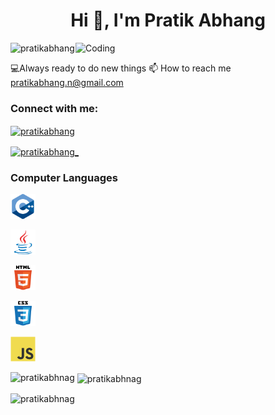 <h1 align="center">Hi 👋, I'm Pratik Abhang</h1>

<img align="right" alt="Coding" width="400" src="https://raw.githubusercontent.com/PolarBearGG/PolarBearGG/master/web-developer.gif">

<p align="left"> <img src="https://komarev.com/ghpvc/?username=pratikabhang&label=Profile%20views&color=0e75b6&style=flat" alt="pratikabhang" /> </p>

💻Always ready to do new things
📫 How to reach me pratikabhang.n@gmail.com

<h3 align="left">Connect with me:</h3>
<p align="left">

<a href="https://linkedin.com/in/pratikabhang/" target="blank"><img align="center" src="https://raw.githubusercontent.com/rahuldkjain/github-profile-readme-generator/master/src/images/icons/Social/linked-in-alt.svg" alt="pratikabhang" height="30" width="40" /></a>

<a href="https://instagram.com/pratikabhang_/" target="blank"><img align="center" src="https://raw.githubusercontent.com/rahuldkjain/github-profile-readme-generator/master/src/images/icons/Social/instagram.svg" alt="pratikabhang_" height="30" width="40" /></a>

</p>

<h3 align="left">Computer Languages</h3>
<p align="left"> 
<a href="https://www.w3schools.com/cpp/" target="_blank" rel="noreferrer"> <img src="https://raw.githubusercontent.com/devicons/devicon/master/icons/cplusplus/cplusplus-original.svg" alt="cplusplus" width="40" height="40"/> </a>

<a href="https://www.javaprogramming.com/" target="_blank" rel="noreferrer"> <img src="https://raw.githubusercontent.com/devicons/devicon/master/icons/java/java-original.svg" alt="c" width="40" height="40"/> </a>

<a href="https://www.w3.org/html/" target="_blank" rel="noreferrer"> <img src="https://raw.githubusercontent.com/devicons/devicon/master/icons/html5/html5-original-wordmark.svg" alt="html5" width="40" height="40"/> </a>

<a href="https://www.w3schools.com/css/" target="_blank" rel="noreferrer"> <img src="https://raw.githubusercontent.com/devicons/devicon/master/icons/css3/css3-original-wordmark.svg" alt="css3" width="40" height="40"/> </a>

<a href="https://developer.mozilla.org/en-US/docs/Web/JavaScript" target="_blank" rel="noreferrer"> <img src="https://raw.githubusercontent.com/devicons/devicon/master/icons/javascript/javascript-original.svg" alt="javascript" width="40" height="40"/> </a> </p>

<p><img align="left" src="https://github-readme-stats.vercel.app/api/top-langs?username=pratikabhnag&show_icons=true&locale=en&layout=compact" alt="pratikabhnag" /></p>

<p>&nbsp;<img align="center" src="https://github-readme-stats.vercel.app/api?username=pratikabhnag&show_icons=true&locale=en" alt="pratikabhnag" /></p>

<p><img align="center" src="https://github-readme-streak-stats.herokuapp.com/?user=pratikabhang&" alt="pratikabhnag" /></p>
